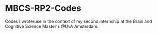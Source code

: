 # MBCS-RP2-Codes
Codes I wrote/use in the context of my second internship at the Brain and Cognitive Science Master's @UvA Amsterdam.

